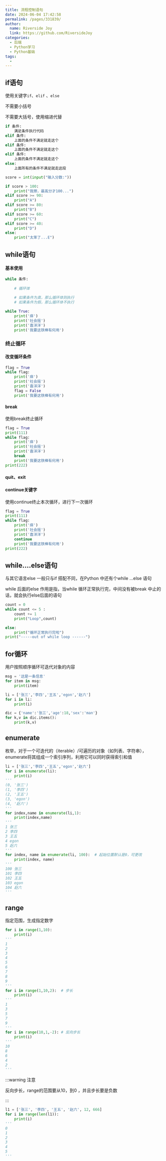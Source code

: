 ```yaml
---
title: 流程控制语句
date: 2024-06-04 17:42:58
permalink: /pages/331839/
author:
  name: Riverside Joy
  link: https://github.com/RiversideJoy
categories:
  - 后端
  - Python学习
  - Python基础
tags:
  - 
---
```

## if语句

使用关键字`if`、`elif` 、`else`

不需要小括号

不需要大括号，使用缩进代替

```python
if 条件:
    满足条件执行代码
elif 条件:
    上面的条件不满足就走这个
elif 条件:
    上面的条件不满足就走这个
elif 条件:
    上面的条件不满足就走这个    
else:
    上面所有的条件不满足就走这段
```

```python
score = int(input("输入分数:"))

if score > 100:
    print("我擦，最高分才100...")
elif score >= 90:
    print("A")
elif score >= 80:
    print("B")
elif score >= 60:
    print("C")
elif score >= 40:
    print("D")
else:
    print("太笨了...E")
```

## while语句

#### 基本使用

```python
while 条件:
     
    # 循环体
 
	# 如果条件为真，那么循环体则执行
    # 如果条件为假，那么循环体不执行
```

```python
while True:
    print('痒')
    print('社会摇')
    print('喜洋洋')
    print('我要这铁棒有何用')
```

### 终止循环

#### 改变循环条件

```python
flag = True
while flag:
    print('痒')
    print('社会摇')
    print('喜洋洋')
    flag = False
    print('我要这铁棒有何用')
```

#### break

使用break终止循环

```python
flag = True
print(111)
while flag:
    print('痒')
    print('社会摇')
    print('喜洋洋')
    break 
    print('我要这铁棒有何用')
print(222)
```

#### quit、exit

#### continue关键字

使用continue终止本次循环，进行下一次循环

```python
flag = True
print(111)
while flag:
    print('痒')
    print('社会摇')
    print('喜洋洋')
    continue
    print('我要这铁棒有何用')
print(222)
```

## while....else语句

与其它语言else 一般只与if 搭配不同，在Python 中还有个while ...else 语句

while 后面的else 作用是指，当while 循环正常执行完，中间没有被break 中止的话，就会执行else后面的语句

```python
count = 0
while count <= 5 :
    count += 1
    print("Loop",count)

else:
    print("循环正常执行完啦")
print("-----out of while loop ------")
```

## for循环

用户按照顺序循环可迭代对象的内容

```python
msg = '这是一条信息'
for item in msg:
    print(item)

li = ['张三','李四','王五','egon','赵六']
for i in li:
    print(i)

dic = {'name':'张三','age':18,'sex':'man'}
for k,v in dic.items():
    print(k,v)
```

## enumerate

枚举，对于一个可迭代的（iterable）/可遍历的对象（如列表、字符串），enumerate将其组成一个索引序列，利用它可以同时获得索引和值

```python
li = ['张三','李四','王五','egon','赵六']
for i in enumerate(li):
    print(i)
'''
(0, '张三')
(1, '李四')
(2, '王五')
(3, 'egon')
(4, '赵六')
'''
for index,name in enumerate(li,1):
    print(index,name)
'''
1 张三
2 李四
3 王五
4 egon
5 赵六
'''
for index, name in enumerate(li, 100):  # 起始位置默认是0，可更改
    print(index, name)　
'''
100 张三
101 李四
102 王五
103 egon
104 赵六
'''
```

## range

指定范围，生成指定数字

```python
for i in range(1,10):
    print(i)
'''
1
2
3
4
5
6
7
8
9
'''
for i in range(1,10,2):  # 步长
    print(i)
'''
1
3
5
7
9
'''
for i in range(10,1,-2): # 反向步长
    print(i)
'''
10
8
6
4
2
'''
```

:::warning 注意

反向步长，range的范围要从10，到0 ，并且步长要是负数

:::

```python
l1 = ['张三', '李四', '王五', '赵六', 12, 666]
for i in range(len(l1)):
    print(i)
'''
0
1
2
3
4
5
'''
```
